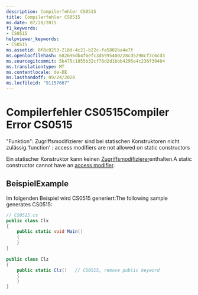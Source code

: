 ```yaml
---
description: Compilerfehler CS0515
title: Compilerfehler CS0515
ms.date: 07/20/2015
f1_keywords:
- CS0515
helpviewer_keywords:
- CS0515
ms.assetid: 0f8c0253-218d-4c21-b22c-fa5802ba4e7f
ms.openlocfilehash: 682696db4f6efc3d6995400228cd5298cf3c6cd3
ms.sourcegitcommit: 5b475c1855b32cf78d2d1bbb4295e4c236f39464
ms.translationtype: MT
ms.contentlocale: de-DE
ms.lasthandoff: 09/24/2020
ms.locfileid: "91157667"
---
```

# <a name="compiler-error-cs0515"></a><span data-ttu-id="75996-103">Compilerfehler CS0515</span><span class="sxs-lookup"><span data-stu-id="75996-103">Compiler Error CS0515</span></span>

<span data-ttu-id="75996-104">"Funktion": Zugriffsmodifizierer sind bei statischen Konstruktoren nicht zulässig.</span><span class="sxs-lookup"><span data-stu-id="75996-104">'function' : access modifiers are not allowed on static constructors</span></span>  
  
 <span data-ttu-id="75996-105">Ein statischer Konstruktor kann keinen [Zugriffsmodifizierer](../language-reference/keywords/index.md)enthalten.</span><span class="sxs-lookup"><span data-stu-id="75996-105">A static constructor cannot have an [access modifier](../language-reference/keywords/index.md).</span></span>  
  
## <a name="example"></a><span data-ttu-id="75996-106">Beispiel</span><span class="sxs-lookup"><span data-stu-id="75996-106">Example</span></span>  

 <span data-ttu-id="75996-107">Im folgenden Beispiel wird CS0515 generiert:</span><span class="sxs-lookup"><span data-stu-id="75996-107">The following sample generates CS0515:</span></span>  
  
```csharp  
// CS0515.cs  
public class Clx  
{  
    public static void Main()  
    {  
    }  
}  
  
public class Clz  
{  
    public static Clz()   // CS0515, remove public keyword  
    {  
    }  
}  
```
